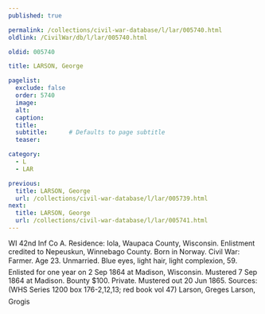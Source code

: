 ```yaml
---
published: true

permalink: /collections/civil-war-database/l/lar/005740.html
oldlink: /CivilWar/db/l/lar/005740.html

oldid: 005740

title: LARSON, George

pagelist:
  exclude: false
  order: 5740
  image: 
  alt:
  caption:
  title:
  subtitle:      # Defaults to page subtitle
  teaser:

category: 
  - L 
  - LAR

previous:
  title: LARSON, George
  url: /collections/civil-war-database/l/lar/005739.html  
next:
  title: LARSON, George
  url: /collections/civil-war-database/l/lar/005741.html   
---
```

WI 42nd Inf Co A. Residence: Iola, Waupaca County, Wisconsin. Enlistment credited to Nepeuskun, Winnebago County. Born in Norway. Civil War: Farmer. Age 23. Unmarried. Blue eyes, light hair, light complexion, 5&#146;9&#148;. Enlisted for one year on 2 Sep 1864 at Madison, Wisconsin. Mustered 7 Sep 1864 at Madison. Bounty $100. Private. Mustered out 20 Jun 1865. Sources: (WHS Series 1200 box 176-2,12,13; red book vol 47) &#147;Larson, Greges&#148; &#147;Larson, Grogis&#148;